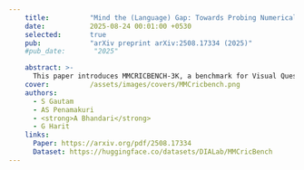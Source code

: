 ```yaml
---
    title:          "Mind the (Language) Gap: Towards Probing Numerical and Cross-Lingual Limits of LVLMs"
    date:           2025-08-24 00:01:00 +0530
    selected:       true
    pub:            "arXiv preprint arXiv:2508.17334 (2025)"
    #pub_date:       "2025"

    abstract: >-
      This paper introduces MMCRICBENCH-3K, a benchmark for Visual Question Answering on cricket scorecards designed to evaluate large vision-language models on complex numerical and cross-lingual reasoning over semi-structured tabular images. Empirical results show that state-of-the-art models struggle with structure-aware numerical reasoning and cross-lingual generalization.
    cover:          /assets/images/covers/MMCricbench.png
    authors:
      - S Gautam
      - AS Penamakuri
      - <strong>A Bhandari</strong>
      - G Harit
    links:
      Paper: https://arxiv.org/pdf/2508.17334
      Dataset: https://huggingface.co/datasets/DIALab/MMCricBench
---
```

